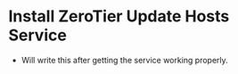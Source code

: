 # Install ZeroTier Update Hosts Service

* Will write this after getting the service working properly.
